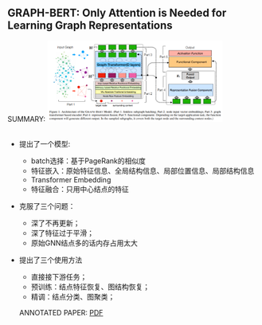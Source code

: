## GRAPH-BERT: Only Attention is Needed for Learning Graph Representations
SUMMARY:
<img src="GraphBert.PNG" height="70%" width="70%" />
<br>
<br>

- 提出了一个模型:
  - batch选择：基于PageRank的相似度
  - 特征嵌入：原始特征信息、全局结构信息、局部位置信息、局部结构信息
  - Transformer Embedding
  - 特征融合：只用中心结点的特征
- 克服了三个问题：
  - 深了不再更新；
  - 深了特征过于平滑；
  - 原始GNN结点多的话内存占用太大
- 提出了三个使用方法
  - 直接接下游任务；
  - 预训练：结点特征恢复、图结构恢复；
  - 精调：结点分类、图聚类；
  
  
  ANNOTATED PAPER: [PDF](GraphBERT.pdf)
